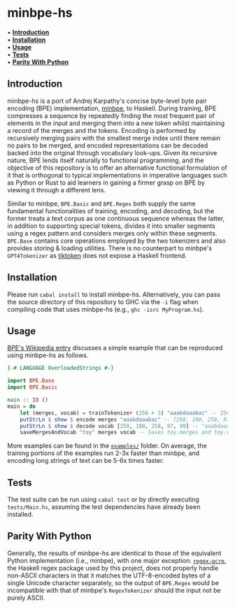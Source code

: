 # minbpe-hs

• **[Introduction](#introduction)**<br>
• **[Installation](#installation)**<br>
• **[Usage](#usage)**<br>
• **[Tests](#tests)**<br>
• **[Parity With Python](#parity-with-python)**<br>

## Introduction

minbpe-hs is a port of Andrej Karpathy's concise byte-level byte pair encoding (BPE) implementation, [minbpe](https://github.com/karpathy/minbpe), to Haskell. During training, BPE compresses a sequence by repeatedly finding the most frequent pair of elements in the input and merging them into a new token whilst maintaining a record of the merges and the tokens. Encoding is performed by recursively merging pairs with the smallest merge index until there remain no pairs to be merged, and encoded representations can be decoded backed into the original through vocabulary look-ups. Given its recursive nature, BPE lends itself naturally to functional programming, and the objective of this repository is to offer an alternative functional formulation of it that is orthogonal to typical implementations in imperative languages such as Python or Rust to aid learners in gaining a firmer grasp on BPE by viewing it through a different lens.

Similar to minbpe, ```BPE.Basic``` and ```BPE.Regex``` both supply the same fundamental functionalities of training, encoding, and decoding, but the former treats a text corpus as one continuous sequence whereas the latter, in addition to supporting special tokens, divides it into smaller segments using a regex pattern and considers merges only within these segments. ```BPE.Base``` contains core operations employed by the two tokenizers and also provides storing & loading utilities. There is no counterpart to minbpe's ```GPT4Tokenizer``` as [tiktoken](https://github.com/openai/tiktoken) does not expose a Haskell frontend.

## Installation

Please run ```cabal install``` to install minbpe-hs. Alternatively, you can pass the source directory of this repository to GHC via the ```-i``` flag when compiling code that uses minbpe-hs (e.g., ```ghc -isrc MyProgram.hs```).

## Usage

[BPE's Wikipedia entry](https://en.wikipedia.org/wiki/Byte_pair_encoding) discusses a simple example that can be reproduced using minbpe-hs as follows.

```haskell
{-# LANGUAGE OverloadedStrings #-}

import BPE.Base
import BPE.Basic

main :: IO ()
main = do
    let (merges, vocab) = trainTokenizer (256 + 3) "aaabdaaabac" -- 256 initial tokens (bytes), 3 merges
    putStrLn $ show $ encode merges "aaabdaaabac" -- [258, 100, 258, 97, 99]
    putStrLn $ show $ decode vocab [258, 100, 258, 97, 99] -- "aaabdaaabac"
    saveMergesAndVocab "toy" merges vocab -- Saves toy.merges and toy.vocab
```

More examples can be found in the [```examples/```](https://github.com/BobMcDear/minbpe-hs/tree/main/examples) folder. On average, the training portions of the examples run 2-3x faster than minbpe, and encoding long strings of text can be 5-6x times faster.

## Tests

The test suite can be run using ```cabal test``` or by directly executing ```tests/Main.hs```, assuming the test dependencies have already been installed.

## Parity With Python

Generally, the results of minbpe-hs are identical to those of the equivalent Python implementation (i.e., minbpe), with one major exception: [```regex-pcre```](https://hackage.haskell.org/package/regex-pcre), the Haskell regex package used by this project, does not properly handle non-ASCII characters in that it matches the UTF-8-encoded bytes of a single Unicode character separately, so the output of ```BPE.Regex``` would be incompatible with that of minbpe's ```RegexTokenizer``` should the input not be purely ASCII.
